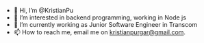 - 👋 Hi, I’m @KristianPu
- 👀 I’m interested in backend programming, working in Node js
- 🌱 I’m currently working as Junior Software Engineer in Transcom
- 📫 How to reach me, email me on kristianpurgar@gmail.com.

<!---
KristianPu/KristianPu is a ✨ special ✨ repository because its `README.md` (this file) appears on your GitHub profile.
You can click the Preview link to take a look at your changes.
--->
